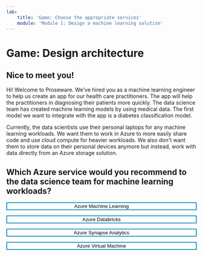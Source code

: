 ```yaml
---
lab:
    title: 'Game: Choose the appropriate services'
    module: 'Module 1: Design a machine learning solution'
---
```


<style>
.button  {
  border: none;
  color: black;
  width: 100%;
  background-color: white;
  border: 2px solid #008CBA;
  transition-duration: 0.4s;
}
.button:hover  {
  background-color: #008CBA;
  color: white; 
  border: 2px solid #008CBA;
}
</style>

# Game: Design architecture

## Nice to meet you!

Hi! Welcome to Proseware. We've hired you as a machine learning engineer to help us create an app for our health care practitioners. The app will help the practitioners in diagnosing their patients more quickly. The data science team has created machine learning models by using medical data. The first model we want to integrate with the app is a diabetes classification model. 

Currently, the data scientists use their personal laptops for any machine learning workloads. We want them to work in Azure to more easily share code and use cloud compute for heavier workloads. We also don't want them to store data on their personal devices anymore but instead, work with data directly from an Azure storage solution.

## Which Azure service would you recommend to the data science team for machine learning workloads?

<button class="button" onclick="window.location.href='Q1/01';">Azure Machine Learning</button>

<button class="button" onclick="window.location.href='./Q1/02';">Azure Databricks</button>

<button class="button" onclick="window.location.href='./Q1/03.md';">Azure Synapse Analytics</button>

<button class="button" onclick="window.location.href='Q1/03.md';">Azure Virtual Machine</button>

